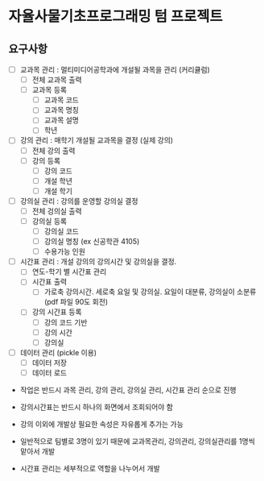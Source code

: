 # 자율사물기초프로그래밍 텀 프로젝트

## 요구사항
- [ ] 교과목 관리 : 멀티미디어공학과에 개설될 과목을 관리 (커리큘럼)
    - [ ] 전체 교과목 출력
    - [ ] 교과목 등록
        - [ ] 교과목 코드
        - [ ] 교과목 명칭
        - [ ] 교과목 설명
        - [ ] 학년

- [ ] 강의 관리 : 매학기 개설될 교과목을 결정 (실제 강의)
    - [ ] 전체 강의 출력
    - [ ] 강의 등록
        - [ ] 강의 코드
        - [ ] 개설 학년
        - [ ] 개설 학기

- [ ] 강의실 관리 : 강의를 운영할 강의실 결정
    - [ ] 전체 겅의실 출력
    - [ ] 강의실 등록
        - [ ] 강의실 코드
        - [ ] 강의실 명칭 (ex 신공학관 4105)
        - [ ] 수용가능 인원

- [ ] 시간표 관리 : 개설 강의의 강의시간 및 강의실을 결정. 
    - [ ] 연도-학기 별 시간표 관리
    - [ ] 시간표 출력
        - [ ] 가로축 강의시간. 세로축 요일 및 강의실. 요일이 대분류, 강의실이 소분류 (pdf 파일 90도 회전)
    - [ ] 강의 시간표 등록
        - [ ] 강의 코드 기반
        - [ ] 강의 시간
        - [ ] 강의실

- [ ] 데이터 관리 (pickle 이용)
    - [ ] 데이터 저장
    - [ ] 데이터 로드

- 작업은 반드시 과목 관리, 강의 관리, 강의실 관리, 시간표 관리 순으로 진행

- 강의시간표는 반드시 하나의 화면에서 조회되어야 함

- 강의 이외에 개발상 필요한 속성은 자유롭게 추가는 가능

- 일반적으로 팀별로 3명이 있기 때문에 교과목관리, 강의관리, 강의실관리를 1명씩 맡아서 개발

- 시간표 관리는 세부적으로 역할을 나누어서 개발

